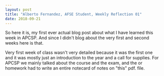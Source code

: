 ```yaml
---
layout: post
title: "Alberto Fernandez, AFSE Student, Weekly Reflection 01"
date: 2018-09-21
---
```


So here it is, my first ever actual blog post about what I have learned this week in APCSP. And since I didn't blog about the very first and second weeks here is that.

Very first week of class wasn't very detailed because it was the first one and it was mostly just an introduction to the year and a call for supplies. For APCSP we mainly talked about the course and the exam, and the or homework had to write an entire notecard of notes on "this" pdf. file.
